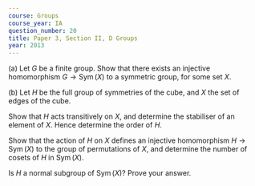 ```yaml
---
course: Groups
course_year: IA
question_number: 20
title: Paper 3, Section II, D Groups
year: 2013
---
```




(a) Let $G$ be a finite group. Show that there exists an injective homomorphism $G \rightarrow \operatorname{Sym}(X)$ to a symmetric group, for some set $X$.

(b) Let $H$ be the full group of symmetries of the cube, and $X$ the set of edges of the cube.

Show that $H$ acts transitively on $X$, and determine the stabiliser of an element of $X$. Hence determine the order of $H$.

Show that the action of $H$ on $X$ defines an injective homomorphism $H \rightarrow \operatorname{Sym}(X)$ to the group of permutations of $X$, and determine the number of cosets of $H$ in $\operatorname{Sym}(X)$.

Is $H$ a normal subgroup of $\operatorname{Sym}(X) ?$ Prove your answer.